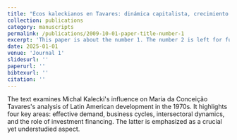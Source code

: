 ```yaml
---
title: "Ecos kaleckianos en Tavares: dinámica capitalista, crecimiento desequilibrado y financiamiento en la periferia"
collection: publications
category: manuscripts
permalink: /publications/2009-10-01-paper-title-number-1
excerpt: 'This paper is about the number 1. The number 2 is left for future work.'
date: 2025-01-01
venue: 'Journal 1'
slidesurl: ''
paperurl: ''
bibtexurl: ''
citation: ''
---
```

The text examines Michal Kalecki's influence on Maria da Conceição Tavares's analysis of Latin American development in the 1970s. It highlights four key areas: effective demand, business cycles, intersectoral dynamics, and the role of investment financing. The latter is emphasized as a crucial yet understudied aspect.
